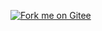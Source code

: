 <a href='https://gitee.com/vizy/test'><img src='https://gitee.com/vizy/test/widgets/widget_5.svg' alt='Fork me on Gitee'></img></a>
